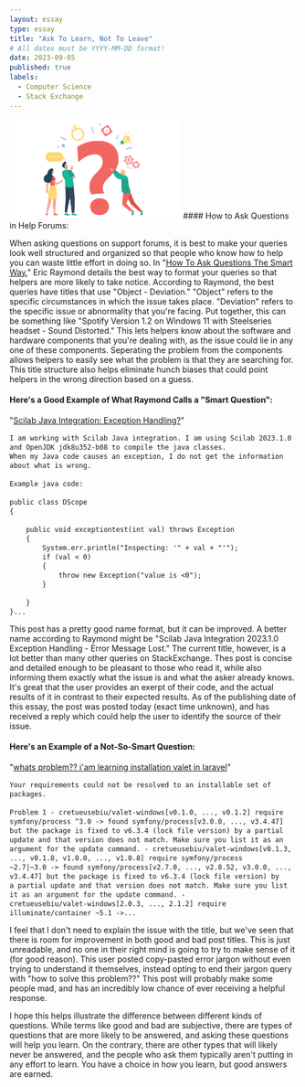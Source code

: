 ```yaml
---
layout: essay
type: essay
title: "Ask To Learn, Not To Leave"
# All dates must be YYYY-MM-DD format!
date: 2023-09-05
published: true
labels:
  - Computer Science
  - Stack Exchange
---
```


<img width="300px" class="rounded float-start pe-4" src="../img/essays/query.png">
#### How to Ask Questions in Help Forums:


When asking questions on support forums, it is best to make your queries look well structured and organized so that people who know how to help you can waste little effort in doing so. In "[How To Ask Questions The Smart Way](http://www.catb.org/esr/faqs/smart-questions.html)," Eric Raymond details the best way to format your queries so that helpers are more likely to take notice. According to Raymond, the best queries have titles that use "Object - Deviation." "Object" refers to the specific circumstances in which the issue takes place. "Deviation" refers to the specific issue or abnormality that you're facing. Put together, this can be something like "Spotify Version 1.2 on Windows 11 with Steelseries headset - Sound Distorted." This lets helpers know about the software and hardware components that you're dealing with, as the issue could lie in any one of these components. Seperating the problem from the components allows helpers to easily see what the problem is that they are searching for. This title structure also helps eliminate hunch biases that could point helpers in the wrong direction based on a guess.


#### Here's a Good Example of What Raymond Calls a "Smart Question":


"[Scilab Java Integration: Exception Handling?](https://stackoverflow.com/questions/77049920/scilab-java-integration-exception-handling)"

```
I am working with Scilab Java integration. I am using Scilab 2023.1.0 and OpenJDK jdk8u352-b08 to compile the java classes.
When my Java code causes an exception, I do not get the information about what is wrong.

Example java code:

public class DScope
{

    public void exceptiontest(int val) throws Exception
    {
        System.err.println("Inspecting: '" + val + "'");
        if (val < 0)
        {
            throw new Exception("value is <0");
        }
        
    }
}...
```
This post has a pretty good name format, but it can be improved. A better name according to Raymond might be "Scilab Java Integration 2023.1.0 Exception Handling - Error Message Lost." The current title, however, is a lot better than many other queries on StackExchange. Thes post is concise and detailed enough to be pleasant to those who read it, while also informing them exactly what the issue is and what the asker already knows. It's great that the user provides an exerpt of their code, and the actual results of it in contrast to their expected results. As of the publishing date of this essay, the post was posted today (exact time unknown), and has received a reply which could help the user to identify the source of their issue.


#### Here's an Example of a Not-So-Smart Question:


"[whats problem?? i'am learning installation valet in laravel](https://stackoverflow.com/questions/77050128/whats-problem-iam-learning-installation-valet-in-laravel)"

```
Your requirements could not be resolved to an installable set of packages.

Problem 1 - cretueusebiu/valet-windows[v0.1.0, ..., v0.1.2] require symfony/process ^3.0 -> found symfony/process[v3.0.0, ..., v3.4.47]
but the package is fixed to v6.3.4 (lock file version) by a partial update and that version does not match. Make sure you list it as an
argument for the update command. - cretueusebiu/valet-windows[v0.1.3, ..., v0.1.8, v1.0.0, ..., v1.0.8] require symfony/process
~2.7|~3.0 -> found symfony/process[v2.7.0, ..., v2.8.52, v3.0.0, ..., v3.4.47] but the package is fixed to v6.3.4 (lock file version) by
a partial update and that version does not match. Make sure you list it as an argument for the update command. -
cretueusebiu/valet-windows[2.0.3, ..., 2.1.2] require illuminate/container ~5.1 ->...
```

I feel that I don't need to explain the issue with the title, but we've seen that there is room for improvement in both good and bad post titles. This is just unreadable, and no one in their right mind is going to try to make sense of it (for good reason). This user posted copy-pasted error jargon without even trying to understand it themselves, instead opting to end their jargon query with "how to solve this problem??" This post will probably make some people mad, and has an incredibly low chance of ever receiving a helpful response.

I hope this helps illustrate the difference between different kinds of questions. While terms like good and bad are subjective, there are types of questions that are more likely to be answered, and asking these questions will help you learn. On the contrary, there are other types that will likely never be answered, and the people who ask them typically aren't putting in any effort to learn. You have a choice in how you learn, but good answers are earned.

